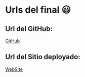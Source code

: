 # Urls del final 😃

## Url del GitHub:

[GitHub](https://github.com/TomasSorgetti/p1-parcial2)

## Url del Sitio deployado:

[WebSite](https://tomassorgetti.github.io/p1-parcial2)
